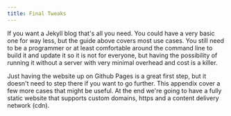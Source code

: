 ```yaml
---
title: Final Tweaks
---
```


If you want a Jekyll blog that's all you need. You could have a very basic one for way less, but the guide above covers most use cases. You still need to be a programmer or at least comfortable around the command line to build it and update it so it is not for everyone, but having the possibility of running it without a server with very minimal overhead and cost is a killer.

Just having the website up on Github Pages is a great first step, but it doesn't need to step there if you want to go further. This appendix cover a few more cases that might be useful. At the end we're going to have a fully static website that supports custom domains, https and a content delivery network (cdn).